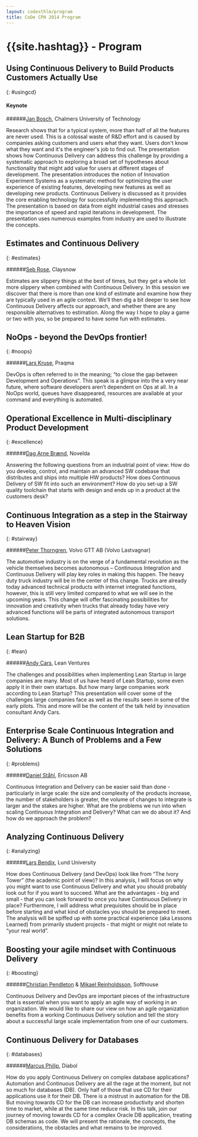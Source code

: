 ```yaml
---
layout: codesthlm/program
title: CoDe CPH 2014 Program
---
```

# {{site.hashtag}} - Program

## Using Continuous Delivery to Build Products Customers Actually Use
{: #usingcd}

#### Keynote

######[Jan Bosch](/sthlm15/speakers#jbosch), Chalmers University of Technology

Research shows that for a typical system, more than half of all the features are never used. This is a colossal waste of R&D effort and is caused by companies asking customers and users what they want. Users don't know what they want and it's the engineer's job to find out. The presentation shows how Continuous Delivery can address this challenge by providing a systematic approach to exploring a broad set of hypotheses about functionality that might add value for users at different stages of development. The presentation introduces the notion of Innovation Experiment Systems as a systematic method for optimizing the user experience of existing features, developing new features as well as developing new products. Continuous Delivery is discussed as it provides the core enabling technology for successfully implementing this approach. The presentation is based on data from eight industrial cases and stresses the importance of speed and rapid iterations in development. The presentation uses numerous examples from industry are used to illustrate the concepts.

## Estimates and Continuous Delivery
{: #estimates}

######[Seb Rose](/sthlm15/speakers#srose), Claysnow

Estimates are slippery things at the best of times, but they get a whole lot more slippery when combined with Continuous Delivery. In this session we discover that there is more than one kind of estimate and examine how they are typically used in an agile context. We’ll then dig a bit deeper to see how Continuous Delivery affects our approach, and whether there are any responsible alternatives to estimation. Along the way I hope to play a game or two with you, so be prepared to have some fun with estimates.

## NoOps - beyond the DevOps frontier!
{: #noops}

######[Lars Kruse](/sthlm15/speakers#lkruse), Praqma

DevOps is often referred to in the meaning; “to close the gap between Development and Operations”. This speak is a glimpse into the a very near future, where software developers aren’t dependent on Ops at all. In a NoOps world, queues have disappeared, resources are available at your command and everything is automated.

## Operational Excellence in Multi-disciplinary Product Development
{: #excellence}

######[Dag Arne Brænd](/sthlm15/speakers#dbraend), Novelda

Answering the following questions from an industrial point of view: How do you develop, control, and maintain an advanced SW codebase that distributes and ships into multiple HW products? How does Continuous Delivery of SW fit into such an environment? How do you set-up a SW quality toolchain that starts with design and ends up in a product at the customers desk?

## Continuous Integration as a step in the Stairway to Heaven Vision
{: #stairway}

######[Peter Thorngren](/sthlm15/speakers#pthorngren), Volvo GTT AB (Volvo Lastvagnar)

The automotive industry is on the verge of a fundamental revolution as the vehicle themselves becomes autonomous – Continuous Integration and Continuous Delivery will play key roles in making this happen. The heavy duty truck industry will be in the center of this change. Trucks are already today advanced technical products with internet integrated functions, however, this is still very limited compared to what we will see in the upcoming years. This change will offer fascinating possibilities for innovation and creativity when trucks that already today have very advanced functions will be parts of integrated autonomous transport solutions.

## Lean Startup for B2B
{: #lean}

######[Andy Cars](/sthlm15/speakers#acars), Lean Ventures

The challenges and possibilities when implementing Lean Startup in large companies are many. Most of us have heard of Lean Startup, some even apply it in their own startups. But how many large companies work according to Lean Startup? This presentation will cover some of the challenges large companies face as well as the results seen in some of the early pilots. This and more will be the content of the talk held by innovation consultant Andy Cars.

## Enterprise Scale Continuous Integration and Delivery: A Bunch of Problems and a Few Solutions
{: #problems}

######[Daniel Ståhl](/sthlm15/speakers#dsthaal), Ericsson AB

Continuous Integration and Delivery can be easier said than done - particularly in large scale: the size and complexity of the products increase, the number of stakeholders is greater, the volume of changes to integrate is larger and the stakes are higher. What are the problems we run into when scaling Continuous Integration and Delivery? What can we do about it? And how do we approach the problem?

## Analyzing Continuous Delivery
{: #analyzing}

######[Lars Bendix](/sthlm15/speakers#lbendix), Lund University

How does Continuous Delivery (and DevOps) look like from “The Ivory Tower” (the academic point of view)? In this analysis, I will focus on why you might want to use Continuous Delivery and what you should probably look out for if you want to succeed. What are the advantages - big and small - that you can look forward to once you have Continuous Delivery in place? Furthermore, I will address what prequisites should be in place before starting and what kind of obstacles you should be prepared to meet. The analysis will be spiffed up with some practical experience (aka Lessons Learned) from primarily student projects - that might or might not relate to “your real world”.

## Boosting your agile mindset with Continuous Delivery
{: #boosting}

######[Christian Pendleton](/sthlm15/speakers#cpendleton) & [Mikael Reinholdsson](/sthlm15/speakers##mreinholdsson), Softhouse

Continuous Delivery and DevOps are important pieces of the infrastructure that is essential when you want to apply an agile way of working in an organization. We would like to share our view on how an agile organization benefits from a working Continuous Delivery solution and tell the story about a successful large scale implementation from one of our customers.

## Continuous Delivery for Databases
{: #databases}

######[Marcus Philip](/sthlm15/speakers#mphilip), Diabol

How do you apply Continuous Delivery on complex database applications? Automation and Continuous Delivery are all the rage at the moment, but not so much for databases (DB). Only half of those that use CD for their applications use it for their DB. There is a mistrust in automation for the DB. But moving towards CD for the DB can increase productivity and shorten time to market, while at the same time reduce risk. In this talk, join our journey of moving towards CD for a complex Oracle DB application, treating DB schemas as code. We will present the rationale, the concepts, the considerations, the obstacles and what remains to be improved.
